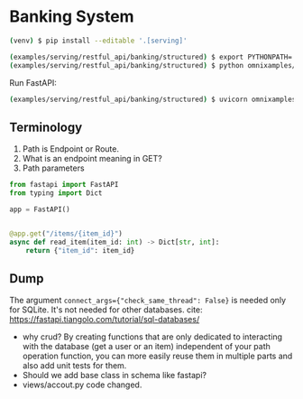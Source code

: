 # Banking System

```bash
(venv) $ pip install --editable '.[serving]'
```

```bash
(examples/serving/restful_api/banking/structured) $ export PYTHONPATH=.
(examples/serving/restful_api/banking/structured) $ python omnixamples/software_engineering/serving/restful_api/banking/structured/api/database/seed_database.py
```

Run FastAPI:

```bash
(examples/serving/restful_api/banking/structured) $ uvicorn omnixamples.software_engineering.serving.restful_api.banking.structured.app:app --reload
```

## Terminology

1. Path is Endpoint or Route.
2. What is an endpoint meaning in GET?
3. Path parameters

```python
from fastapi import FastAPI
from typing import Dict

app = FastAPI()


@app.get("/items/{item_id}")
async def read_item(item_id: int) -> Dict[str, int]:
    return {"item_id": item_id}
```

## Dump

The argument `connect_args={"check_same_thread": False}` is needed only for
SQLite. It's not needed for other databases. cite:
https://fastapi.tiangolo.com/tutorial/sql-databases/

-   why crud? By creating functions that are only dedicated to interacting with
    the database (get a user or an item) independent of your path operation
    function, you can more easily reuse them in multiple parts and also add unit
    tests for them.
-   Should we add base class in schema like fastapi?
-   views/accout.py code changed.
